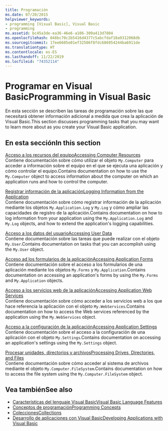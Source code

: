 ```yaml
---
title: Programación
ms.date: 07/20/2015
helpviewer_keywords:
- programming [Visual Basic], Visual Basic
- programming
ms.assetid: bc45a3de-ea36-46e6-a106-309a413d7804
ms.openlocfilehash: 048bc70c2b5416d4377c5abcfdaf18a9312068db
ms.sourcegitcommit: 17ee6605e01ef32506f8fdc686954244ba6911de
ms.translationtype: HT
ms.contentlocale: es-ES
ms.lasthandoff: 11/22/2019
ms.locfileid: "74352114"
---
```

# <a name="programming-in-visual-basic"></a><span data-ttu-id="1a957-102">Programar en Visual Basic</span><span class="sxs-lookup"><span data-stu-id="1a957-102">Programming in Visual Basic</span></span>

<span data-ttu-id="1a957-103">En esta sección se describen las tareas de programación sobre las que necesitará obtener información adicional a medida que crea la aplicación de Visual Basic.</span><span class="sxs-lookup"><span data-stu-id="1a957-103">This section discusses programming tasks that you may want to learn more about as you create your Visual Basic application.</span></span>  
  
## <a name="in-this-section"></a><span data-ttu-id="1a957-104">En esta sección</span><span class="sxs-lookup"><span data-stu-id="1a957-104">In this section</span></span>  

 [<span data-ttu-id="1a957-105">Acceso a los recursos del equipo</span><span class="sxs-lookup"><span data-stu-id="1a957-105">Accessing Computer Resources</span></span>](../../../visual-basic/developing-apps/programming/computer-resources/index.md)  
 <span data-ttu-id="1a957-106">Contiene documentación sobre cómo utilizar el objeto `My.Computer` para acceder a información sobre el equipo en el que se ejecuta una aplicación y cómo controlar el equipo.</span><span class="sxs-lookup"><span data-stu-id="1a957-106">Contains documentation on how to use the `My.Computer` object to access information about the computer on which an application runs and how to control the computer.</span></span>  
  
 [<span data-ttu-id="1a957-107">Registrar información de la aplicación</span><span class="sxs-lookup"><span data-stu-id="1a957-107">Logging Information from the Application</span></span>](../../../visual-basic/developing-apps/programming/log-info/index.md)  
 <span data-ttu-id="1a957-108">Contiene documentación sobre cómo registrar información de la aplicación mediante los objetos `My.Application.Log` y `My.Log` y cómo ampliar las capacidades de registro de la aplicación.</span><span class="sxs-lookup"><span data-stu-id="1a957-108">Contains documentation on how to log information from your application using the `My.Application.Log` and `My.Log` objects, and how to extend the application's logging capabilities.</span></span>  
  
 [<span data-ttu-id="1a957-109">Acceso a los datos del usuario</span><span class="sxs-lookup"><span data-stu-id="1a957-109">Accessing User Data</span></span>](../../../visual-basic/developing-apps/programming/accessing-user-data.md)  
 <span data-ttu-id="1a957-110">Contiene documentación sobre las tareas que puede realizar con el objeto `My.User`.</span><span class="sxs-lookup"><span data-stu-id="1a957-110">Contains documentation on tasks that you can accomplish using the `My.User` object.</span></span>  
  
 [<span data-ttu-id="1a957-111">Acceso ad los formularios de la aplicación</span><span class="sxs-lookup"><span data-stu-id="1a957-111">Accessing Application Forms</span></span>](../../../visual-basic/developing-apps/programming/accessing-application-forms.md)  
 <span data-ttu-id="1a957-112">Contiene documentación sobre el acceso a los formularios de una aplicación mediante los objetos `My.Forms` y `My.Application`.</span><span class="sxs-lookup"><span data-stu-id="1a957-112">Contains documentation on accessing an application's forms by using the `My.Forms` and `My.Application` objects.</span></span>  
  
 [<span data-ttu-id="1a957-113">Acceso a los servicios web de la aplicación</span><span class="sxs-lookup"><span data-stu-id="1a957-113">Accessing Application Web Services</span></span>](../../../visual-basic/developing-apps/programming/accessing-application-web-services.md)  
 <span data-ttu-id="1a957-114">Contiene documentación sobre cómo acceder a los servicios web a los que hace referencia la aplicación con el objeto `My.WebServices`.</span><span class="sxs-lookup"><span data-stu-id="1a957-114">Contains documentation on how to access the Web services referenced by the application using the `My.WebServices` object.</span></span>  
  
 [<span data-ttu-id="1a957-115">Acceso a la configuración de la aplicación</span><span class="sxs-lookup"><span data-stu-id="1a957-115">Accessing Application Settings</span></span>](../../../visual-basic/developing-apps/programming/app-settings/index.md)  
 <span data-ttu-id="1a957-116">Contiene documentación sobre el acceso a la configuración de una aplicación con el objeto `My.Settings`.</span><span class="sxs-lookup"><span data-stu-id="1a957-116">Contains documentation on accessing an application's settings using the `My.Settings` object.</span></span>  
  
 [<span data-ttu-id="1a957-117">Procesar unidades, directorios y archivos</span><span class="sxs-lookup"><span data-stu-id="1a957-117">Processing Drives, Directories, and Files</span></span>](drives-directories-files/index.md)  
 <span data-ttu-id="1a957-118">Contiene documentación sobre cómo acceder al sistema de archivos mediante el objeto `My.Computer.FileSystem`.</span><span class="sxs-lookup"><span data-stu-id="1a957-118">Contains documentation on how to access the file system using the `My.Computer.FileSystem` object.</span></span>  
  
## <a name="see-also"></a><span data-ttu-id="1a957-119">Vea también</span><span class="sxs-lookup"><span data-stu-id="1a957-119">See also</span></span>

- [<span data-ttu-id="1a957-120">Características del lenguaje Visual Basic</span><span class="sxs-lookup"><span data-stu-id="1a957-120">Visual Basic Language Features</span></span>](../../../visual-basic/programming-guide/language-features/index.md)
- [<span data-ttu-id="1a957-121">Conceptos de programación</span><span class="sxs-lookup"><span data-stu-id="1a957-121">Programming Concepts</span></span>](../../../visual-basic/programming-guide/concepts/index.md)
- [<span data-ttu-id="1a957-122">Colecciones</span><span class="sxs-lookup"><span data-stu-id="1a957-122">Collections</span></span>](../../../visual-basic/programming-guide/concepts/collections.md)
- [<span data-ttu-id="1a957-123">Desarrollo de aplicaciones con Visual Basic</span><span class="sxs-lookup"><span data-stu-id="1a957-123">Developing Applications with Visual Basic</span></span>](../../../visual-basic/developing-apps/index.md)
